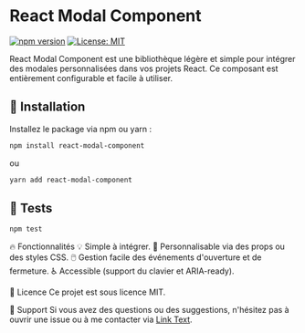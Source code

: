 # React Modal Component

[![npm version](https://badge.fury.io/js/react-modal-component.svg)](https://www.npmjs.com/package/react-modal-component)
[![License: MIT](https://img.shields.io/badge/License-MIT-yellow.svg)](https://opensource.org/licenses/MIT)

React Modal Component est une bibliothèque légère et simple pour intégrer des modales personnalisées dans vos projets React. Ce composant est entièrement configurable et facile à utiliser.

## 🚀 Installation

Installez le package via npm ou yarn :

```bash
npm install react-modal-component
```

ou

```bash
yarn add react-modal-component
```

## 🧪 Tests

```bash
npm test
```

🔥 Fonctionnalités
💡 Simple à intégrer.
🎨 Personnalisable via des props ou des styles CSS.
🖱️ Gestion facile des événements d'ouverture et de fermeture.
♿ Accessible (support du clavier et ARIA-ready).

📄 Licence
Ce projet est sous licence MIT.

📧 Support
Si vous avez des questions ou des suggestions, n'hésitez pas à ouvrir une issue ou à me contacter via [Link Text](#GitHub).
